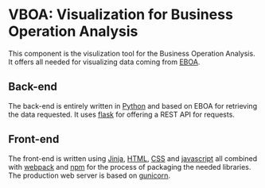 # VBOA: Visualization for Business Operation Analysis #

This component is the visulization tool for the Business Operation Analysis.
It offers all needed for visualizing data coming from [EBOA](https://github.com/danielbrosnan/eboa).

## Back-end ##
The back-end is entirely written in [Python](https://www.python.org/) and based on EBOA for retrieving the data requested. It uses [flask](http://flask.pocoo.org/) for offering a REST API for requests.

## Front-end ##
The front-end is written using [Jinja](https://en.wikipedia.org/wiki/Jinja_(template_engine)), [HTML](https://en.wikipedia.org/wiki/HTML), [CSS](https://en.wikipedia.org/wiki/Cascading_Style_Sheets) and [javascript](https://en.wikipedia.org/wiki/JavaScript) all combined with [webpack](https://webpack.js.org/) and [npm](https://www.npmjs.com/) for the process of packaging the needed libraries.
The production web server is based on [gunicorn](https://gunicorn.org/).
